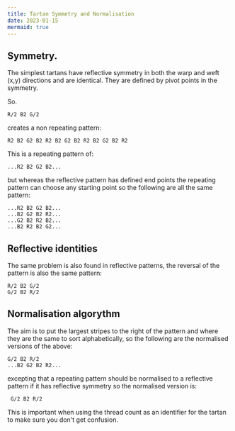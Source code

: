 ```yaml
---
title: Tartan Symmetry and Normalisation
date: 2023-01-15
mermaid: true
---
```


## Symmetry.
The simplest tartans have reflective symmetry in both the warp and weft (x,y) directions and are identical.  They are defined by pivot points in the symmetry.

So.

    R/2 B2 G/2

creates a non repeating pattern:

    R2 B2 G2 B2 R2 B2 G2 B2 R2 B2 G2 B2 R2

This is a repeating pattern of:

    ...R2 B2 G2 B2... 

but whereas the reflective pattern has defined end points the repeating pattern can choose any starting point so the following are all the same pattern:

    ...R2 B2 G2 B2... 
    ...B2 G2 B2 R2... 
    ...G2 B2 R2 B2... 
    ...B2 R2 B2 G2...

## Reflective identities
The same problem is also found in reflective patterns, the reversal of the pattern is also the same pattern:

    R/2 B2 G/2
    G/2 B2 R/2

## Normalisation algorythm

The aim is to put the largest stripes to the right of the pattern and where they are the same to sort alphabetically, so the following are the normalised versions of the above:

    G/2 B2 R/2
    ...B2 G2 B2 R2... 

 excepting that a repeating pattern should be normalised to a reflective pattern if it has reflective symmetry so the normalised version is:

     G/2 B2 R/2

This is important when using the thread count as an identifier for the tartan to make sure you don't get confusion.